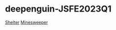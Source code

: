 # deepenguin-JSFE2023Q1
[Shelter](https://rolling-scopes-school.github.io/deepenguin-JSFE2023Q1/shelter/index.html)
[Minesweeper](https://rolling-scopes-school.github.io/deepenguin-JSFE2023Q1/minesweeper/)
